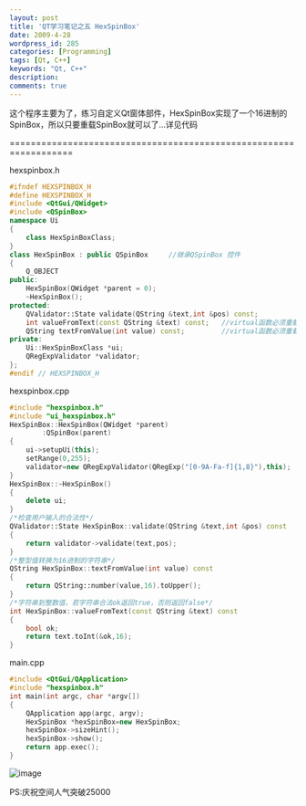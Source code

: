 ```yaml
---
layout: post
title: 'QT学习笔记之五 HexSpinBox'
date: 2009-4-28
wordpress_id: 285
categories: [Programming]
tags: [Qt, C++]
keywords: "Qt, C++"
description: 
comments: true
---
```

这个程序主要为了，练习自定义Qt窗体部件，HexSpinBox实现了一个16进制的SpinBox，所以只要重载SpinBox就可以了...详见代码

==================================================================

hexspinbox.h

``` cpp
#ifndef HEXSPINBOX_H
#define HEXSPINBOX_H
#include <QtGui/QWidget>
#include <QSpinBox>
namespace Ui
{
    class HexSpinBoxClass;
}
class HexSpinBox : public QSpinBox     //继承QSpinBox 控件
{
    Q_OBJECT
public:
    HexSpinBox(QWidget *parent = 0);
    ~HexSpinBox();
protected:
    QValidator::State validate(QString &text,int &pos) const;
    int valueFromText(const QString &text) const;   //virtual函数必须重载
    QString textFromValue(int value) const;         //virtual函数必须重载
private:
    Ui::HexSpinBoxClass *ui;
    QRegExpValidator *validator;
};
#endif // HEXSPINBOX_H
```

hexspinbox.cpp

``` cpp
#include "hexspinbox.h"
#include "ui_hexspinbox.h"
HexSpinBox::HexSpinBox(QWidget *parent)
        :QSpinBox(parent)
{
    ui->setupUi(this);
    setRange(0,255);
    validator=new QRegExpValidator(QRegExp("[0-9A-Fa-f]{1,8}"),this);
}
HexSpinBox::~HexSpinBox()
{
    delete ui;
}
/*检查用户输入的合法性*/
QValidator::State HexSpinBox::validate(QString &text,int &pos) const
{
    return validator->validate(text,pos);
}
/*整型值转换为16进制的字符串*/
QString HexSpinBox::textFromValue(int value) const
{
    return QString::number(value,16).toUpper();
}
/*字符串到整数值，若字符串合法ok返回true，否则返回false*/
int HexSpinBox::valueFromText(const QString &text) const
{
    bool ok;
    return text.toInt(&ok,16);
}
```

main.cpp

``` cpp
#include <QtGui/QApplication>
#include "hexspinbox.h"
int main(int argc, char *argv[])
{
    QApplication app(argc, argv);
    HexSpinBox *hexSpinBox=new HexSpinBox;
    hexSpinBox->sizeHint();
    hexSpinBox->show();
    return app.exec();
}
```
![image](/images/uploads/2009/04/223451170.p.JPG?d=20090430223817014)

PS:庆祝空间人气突破25000
